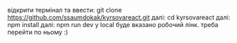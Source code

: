 відкрити термінал та ввести:
git clone https://github.com/ssaumdokak/kyrsovareact.git
далі:
cd kyrsovareact
далі:
npm install
далі:
npm run dev
у local буде вказано робочий лінк. треба перейти по ньому :)
